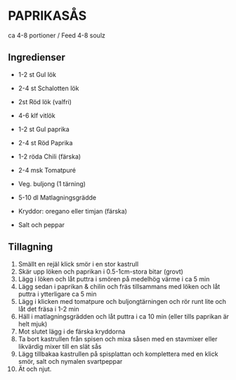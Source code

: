 # PAPRIKASÅS

ca 4-8 portioner / Feed 4-8 soulz

## Ingredienser

* 1-2 st Gul lök
* 2-4 st Schalotten lök
* 2st Röd lök (valfri)
* 4-6 klf vitlök
* 1-2 st Gul paprika
* 2-4 st Röd Paprika
* 1-2 röda Chili (färska)

* 2-4 msk Tomatpuré
* Veg. buljong (1 tärning)
* 5-10 dl Matlagningsgrädde
* Kryddor: oregano eller timjan (färska)
* Salt och peppar

## Tillagning

1. Smällt en rejäl klick smör i en stor kastrull
2. Skär upp löken och paprikan i 0.5-1cm-stora bitar (grovt)
3. Lägg i löken och låt puttra i smören på medelhög värme i ca 5 min
4. Lägg sedan i paprikan & chilin och fräs tillsammans med löken och låt puttra i ytterligare ca 5 min
5. Lägg i klicken med tomatpure och buljongtärningen och rör runt lite och låt det fräsa i 1-2 min
6. Häll i matlagningsgrädden och låt puttra i ca 10 min (eller tills paprikan är helt mjuk)
7. Mot slutet lägg i de färska kryddorna
8. Ta bort kastrullen från spisen och mixa såsen med en stavmixer eller likvärdig mixer till en slät sås
9. Lägg tillbakaa kastrullen på spisplattan och komplettera med en klick smör, salt och nymalen svartpeppar
10. Ät och njut.
